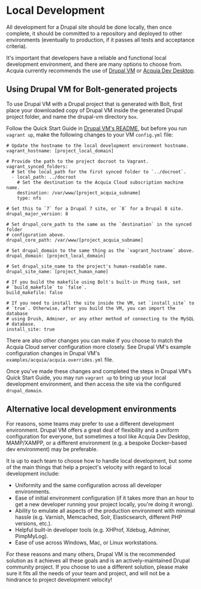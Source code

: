 
# Local Development

All development for a Drupal site should be done locally, then once complete, it should be committed to a repository and deployed to other environments (eventually to production, if it passes all tests and acceptance criteria).

It's important that developers have a reliable and functional local development environment, and there are many options to choose from. Acquia currently recommends the use of [Drupal VM](http://www.drupalvm.com/) or [Acquia Dev Desktop](https://www.acquia.com/products-services/dev-desktop).

## Using Drupal VM for Bolt-generated projects

To use Drupal VM with a Drupal project that is generated with Bolt, first place your downloaded copy of Drupal VM inside the generated Drupal project folder, and name the drupal-vm directory `box`.

Follow the Quick Start Guide in [Drupal VM's README](TODO), but before you run `vagrant up`, make the following changes to your VM `config.yml` file:

    # Update the hostname to the local development environment hostname.
    vagrant_hostname: [project_local_domain]

    # Provide the path to the project docroot to Vagrant.
    vagrant_synced_folders:
      # Set the local_path for the first synced folder to `../docroot`.
      - local_path: ../docroot
        # Set the destination to the Acquia Cloud subscription machine name.
        destination: /var/www/[project_acquia_subname]
        type: nfs

    # Set this to `7` for a Drupal 7 site, or `8` for a Drupal 8 site.
    drupal_major_version: 8

    # Set drupal_core_path to the same as the `destination` in the synced folder
    # configuration above.
    drupal_core_path: /var/www/[project_acquia_subname]

    # Set drupal_domain to the same thing as the `vagrant_hostname` above.
    drupal_domain: [project_local_domain]

    # Set drupal_site_name to the project's human-readable name.
    drupal_site_name: [project_human_name]

    # If you build the makefile using Bolt's built-in Phing task, set
    # `build_makefile` to `false`.
    build_makefile: false

    # If you need to install the site inside the VM, set `install_site` to
    # `true`. Otherwise, after you build the VM, you can import the database
    # using Drush, Adminer, or any other method of connecting to the MySQL
    # database.
    install_site: true

There are also other changes you can make if you choose to match the Acquia Cloud server configuration more closely. See Drupal VM's example configuration changes in Drupal VM's `examples/acquia/acquia.overrides.yml` file.

Once you've made these changes and completed the steps in Drupal VM's Quick Start Guide, you may run `vagrant up` to bring up your local development environment, and then access the site via the configured `drupal_domain`.

## Alternative local development environments

For reasons, some teams may prefer to use a different development environment. Drupal VM offers a great deal of flexibility and a uniform configuration for everyone, but sometimes a tool like Acquia Dev Desktop, MAMP/XAMPP, or a different environment (e.g. a bespoke Docker-based dev environment) may be preferable.

It is up to each team to choose how to handle local development, but some of the main things that help a project's velocity with regard to local development include:

  - Uniformity and the same configuration across all developer environments.
  - Ease of initial environment configuration (if it takes more than an hour to get a new developer running your project locally, you're doing it wrong).
  - Ability to emulate all aspects of the production environment with minimal hassle (e.g. Varnish, Memcached, Solr, Elasticsearch, different PHP versions, etc.).
  - Helpful built-in developer tools (e.g. XHProf, Xdebug, Adminer, PimpMyLog).
  - Ease of use across Windows, Mac, or Linux workstations.

For these reasons and many others, Drupal VM is the recommended solution as it achieves all these goals and is an actively-maintained Drupal community project. If you choose to use a different solution, please make sure it fits all the needs of your team and project, and will not be a hindrance to project development velocity!
